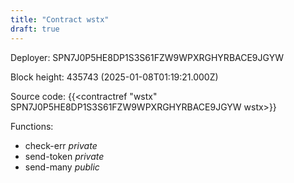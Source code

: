 ```yaml
---
title: "Contract wstx"
draft: true
---
```

Deployer: SPN7J0P5HE8DP1S3S61FZW9WPXRGHYRBACE9JGYW


 



Block height: 435743 (2025-01-08T01:19:21.000Z)

Source code: {{<contractref "wstx" SPN7J0P5HE8DP1S3S61FZW9WPXRGHYRBACE9JGYW wstx>}}

Functions:

* check-err _private_
* send-token _private_
* send-many _public_
